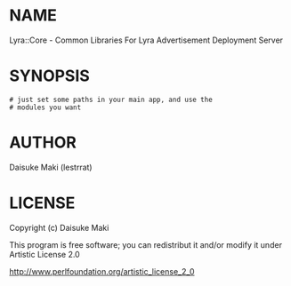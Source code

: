 # NAME

Lyra::Core - Common Libraries For Lyra Advertisement Deployment Server

# SYNOPSIS

    # just set some paths in your main app, and use the
    # modules you want

# AUTHOR

Daisuke Maki (lestrrat)

# LICENSE 

Copyright (c) Daisuke Maki

This program is free software; you can redistribut it and/or modify it
under Artistic License 2.0

http://www.perlfoundation.org/artistic_license_2_0
